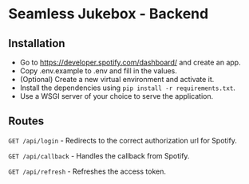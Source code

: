 # Seamless Jukebox - Backend

## Installation

- Go to https://developer.spotify.com/dashboard/ and create an app.
- Copy .env.example to .env and fill in the values.
- (Optional) Create a new virtual environment and activate it.
- Install the dependencies using `pip install -r requirements.txt`.
- Use a WSGI server of your choice to serve the application.


## Routes

`GET /api/login` - Redirects to the correct authorization url for Spotify.

`GET /api/callback` - Handles the callback from Spotify.

`GET /api/refresh` - Refreshes the access token.

